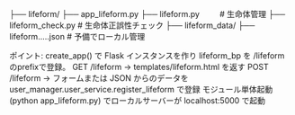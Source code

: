 ├── lifeform/
    ├── app_lifeform.py
    ├── lifeform.py    　 　# 生命体管理
    ├── lifeform_check.py   # 生命体正誤性チェック
    ├── lifeform_data/
        ├── lifeform.....json    # 予備でローカル管理

ポイント:
create_app() で Flask インスタンスを作り lifeform_bp を /lifeform のprefixで登録。
GET /lifeform → templates/lifeform.html を返す
POST /lifeform → フォームまたは JSON からのデータを user_manager.user_service.register_lifeform で登録
モジュール単体起動 (python app_lifeform.py) でローカルサーバーが localhost:5000 で起動